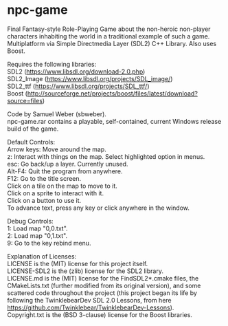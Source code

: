 # npc-game
Final Fantasy-style Role-Playing Game about the non-heroic non-player characters inhabiting the world in a traditional example of such a game. Multiplatform via Simple Directmedia Layer (SDL2) C++ Library. Also uses Boost.  

Requires the following libraries:  
SDL2 (https://www.libsdl.org/download-2.0.php)  
SDL2_Image (https://www.libsdl.org/projects/SDL_image/)  
SDL2_ttf (https://www.libsdl.org/projects/SDL_ttf/)  
Boost (http://sourceforge.net/projects/boost/files/latest/download?source=files)  

Code by Samuel Weber (sbweber).  
npc-game.rar contains a playable, self-contained, current Windows release build of the game.  

Default Controls:  
Arrow keys: Move around the map.  
z: Interact with things on the map. Select highlighted option in menus.  
esc: Go back/up a layer. Currently unused.  
Alt-F4: Quit the program from anywhere.  
F12: Go to the title screen.  
Click on a tile on the map to move to it.  
Click on a sprite to interact with it.  
Click on a button to use it.  
To advance text, press any key or click anywhere in the window.  

Debug Controls:  
1: Load map "0,0.txt".  
2: Load map "0,1.txt".  
9: Go to the key rebind menu.  

Explanation of Licenses:  
LICENSE is the (MIT) license for this project itself.  
LICENSE-SDL2 is the (zlib) license for the SDL2 library.  
LICENSE.md is the (MIT) license for the FindSDL2*.cmake files, the CMakeLists.txt (further modified from its original version), and some scattered code throughout the project (this project began its life by following the TwinklebearDev SDL 2.0 Lessons, from here https://github.com/Twinklebear/TwinklebearDev-Lessons).  
Copyright.txt is the (BSD 3-clause) license for the Boost libraries.  
